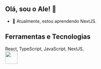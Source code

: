 ## Olá, sou o Ale! 👋


- 🌱 Atualmente, estou aprendendo NextJS.

 ## Ferramentas e Tecnologias
 React, TypeScript, JavaScript, NextJS. <br />
<img src="https://cdn.jsdelivr.net/gh/devicons/devicon@latest/icons/react/react-original-wordmark.svg" width="40" height="40" />
          

